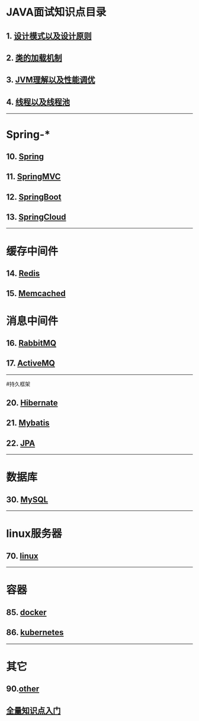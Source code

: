 # JAVA面试知识点目录

## 1. [设计模式以及设计原则](./设计模式.md)

## 2. [类的加载机制](./类的加载机制.md)

## 3. [JVM理解以及性能调优](./JVM.md)

## 4. [线程以及线程池](./线程及线程池.md)

***
# Spring-*

## 10. [Spring](./Spring.md)

## 11. [SpringMVC](./SpringMVC.md)

## 12. [SpringBoot](./SpringBoot.md)

## 13. [SpringCloud](./SpringCloud.md)

***
# 缓存中间件

## 14. [Redis](./Redis.md)

## 15. [Memcached](./Memcached.md)


# 消息中间件

## 16. [RabbitMQ](./RabbitMQ.md)

## 17. [ActiveMQ](./ActiveMQ.md)


***
#持久框架

## 20. [Hibernate](./hibernate.md)

## 21. [Mybatis](./mybatis.md)

## 22. [JPA](./JPA.md)

*** 
# 数据库
## 30. [MySQL](./MySQL.md)


***
# linux服务器

## 70. [linux](./linux.md)

***
# 容器

## 85. [docker](./docker.md)

## 86. [kubernetes](./kubernetes.md)

***
# 其它

## 90.[other](./other.md)

## [全量知识点入门](https://www.runoob.com/)


    
        










